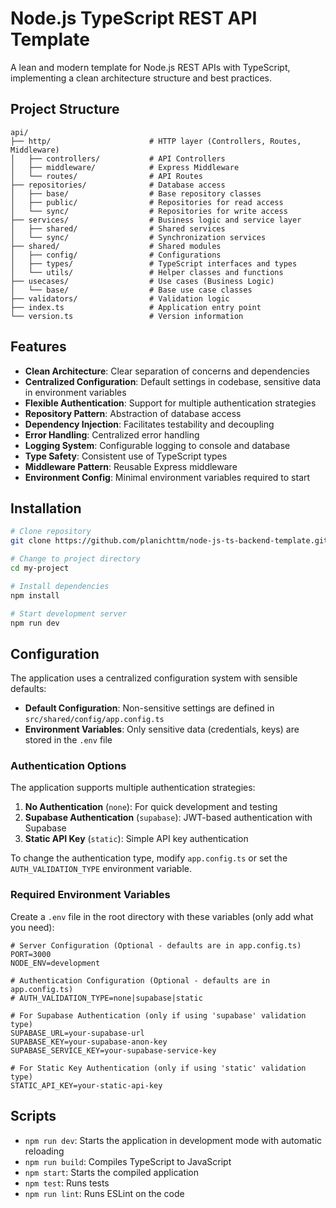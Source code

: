 # Node.js TypeScript REST API Template

A lean and modern template for Node.js REST APIs with TypeScript, implementing a clean architecture structure and best practices.

## Project Structure

```
api/
├── http/                      # HTTP layer (Controllers, Routes, Middleware)
│   ├── controllers/           # API Controllers
│   ├── middleware/            # Express Middleware
│   └── routes/                # API Routes
├── repositories/              # Database access
│   ├── base/                  # Base repository classes
│   ├── public/                # Repositories for read access
│   └── sync/                  # Repositories for write access
├── services/                  # Business logic and service layer
│   ├── shared/                # Shared services
│   └── sync/                  # Synchronization services
├── shared/                    # Shared modules
│   ├── config/                # Configurations
│   ├── types/                 # TypeScript interfaces and types
│   └── utils/                 # Helper classes and functions
├── usecases/                  # Use cases (Business Logic)
│   └── base/                  # Base use case classes
├── validators/                # Validation logic
├── index.ts                   # Application entry point
└── version.ts                 # Version information
```

## Features

- **Clean Architecture**: Clear separation of concerns and dependencies
- **Centralized Configuration**: Default settings in codebase, sensitive data in environment variables
- **Flexible Authentication**: Support for multiple authentication strategies
- **Repository Pattern**: Abstraction of database access
- **Dependency Injection**: Facilitates testability and decoupling
- **Error Handling**: Centralized error handling
- **Logging System**: Configurable logging to console and database
- **Type Safety**: Consistent use of TypeScript types
- **Middleware Pattern**: Reusable Express middleware
- **Environment Config**: Minimal environment variables required to start

## Installation

```bash
# Clone repository
git clone https://github.com/planichttm/node-js-ts-backend-template.git my-project

# Change to project directory
cd my-project

# Install dependencies
npm install

# Start development server
npm run dev
```

## Configuration

The application uses a centralized configuration system with sensible defaults:

- **Default Configuration**: Non-sensitive settings are defined in `src/shared/config/app.config.ts`
- **Environment Variables**: Only sensitive data (credentials, keys) are stored in the `.env` file

### Authentication Options

The application supports multiple authentication strategies:

1. **No Authentication** (`none`): For quick development and testing
2. **Supabase Authentication** (`supabase`): JWT-based authentication with Supabase
3. **Static API Key** (`static`): Simple API key authentication

To change the authentication type, modify `app.config.ts` or set the `AUTH_VALIDATION_TYPE` environment variable.

### Required Environment Variables

Create a `.env` file in the root directory with these variables (only add what you need):

```env
# Server Configuration (Optional - defaults are in app.config.ts)
PORT=3000
NODE_ENV=development

# Authentication Configuration (Optional - defaults are in app.config.ts)
# AUTH_VALIDATION_TYPE=none|supabase|static

# For Supabase Authentication (only if using 'supabase' validation type)
SUPABASE_URL=your-supabase-url
SUPABASE_KEY=your-supabase-anon-key
SUPABASE_SERVICE_KEY=your-supabase-service-key

# For Static Key Authentication (only if using 'static' validation type)
STATIC_API_KEY=your-static-api-key
```

## Scripts

- `npm run dev`: Starts the application in development mode with automatic reloading
- `npm run build`: Compiles TypeScript to JavaScript
- `npm start`: Starts the compiled application
- `npm test`: Runs tests
- `npm run lint`: Runs ESLint on the code